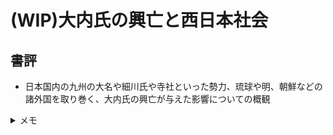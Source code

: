 # (WIP)大内氏の興亡と西日本社会

## 書評
- 日本国内の九州の大名や細川氏や寺社といった勢力、琉球や明、朝鮮などの諸外国を取り巻く、大内氏の興亡が与えた影響についての概観


<details>
<summary>メモ</summary>

## メモ

### 書留

#### 琉球貿易と博多商人
 - 14世紀の沖縄本島には按司(あじ)たちの政治的連合によって、中山、山南、三北の三王朝が出現した。
 - 浦添グスクを本拠とした中山王の察度は、1372(洪武5)に初めて明に入貢し、洪武帝から冊封を受け王の地位を公認された。
 - 1380年には島尻大里グスクの山南王、1383年には今帰仁グスクの山北王がそれぞれ入貢した。
 - 1392年、進貢の実務を担当させるため洪武帝から中山王に「閩人三十六姓」が贈与され、久米村に配置・定住した。(蔡姓家譜)
 - 1406年、佐敷の按司、思紹、尚巴志によって浦添グスクが攻略され中山王位を奪取し、首里グスクに移る。
 - さらに、1416には三北、1429には山南を滅ぼし琉球を統一する。
 - 15世紀前半の琉球は室町幕府や朝鮮王朝との通行にも意欲的であり、兵庫津や釜山へ向けて毎年のように琉球戦を派遣した。
 - しかし1460年を最後に、とりわけ1469年のクーデターによって成立した第二尚氏王朝の時代には日本は朝鮮への琉球人使節の派遣はほぼ途絶えている。
 - その代わりに15世紀半ば以降は、日本商人の活躍が顕在化し、博多商人の道安や、新四郎のように交易のため那覇港に渡航した日本商人が、琉球王府からの委託により朝鮮通信使を請け負っている。
 - 博多商人たちは琉球王国の知らない通行証明を独自に創出して、偽使を仕立てていった。
 - また1474には室町幕府の承認を得て、堺商人の湯川宣阿らが琉球への渡航をはかっている(島津家文書)
 - 1500年には40年ぶりに朝鮮へ琉球による使節団が送られたが、そのほとんどが倭人で、船も日本の商船であったという。
 - 海を介した通商や外交を担っていたのは、国籍を特定できない境界領域を生きる人々であったので、こうした在り方は使節団に限るものではない。

#### 琉球と日本の各勢力
##### 島津
##### 大内

### 単語書留
| 単語 | 意味 |
| --- | -- |
| 夜久貝 | やくがい。小右記に記されるところによると、古くから教徒への贈答品として用いられ、螺鈿の材料として重宝される。 |
| 沈金・箔絵・密陀絵 | 16世紀の琉球で発達した工芸品。硫黄島の硫黄と共に主力の貿易産品 |
| 歴代宝案 | 琉球王国による外交文書 |
|  |  | 
|  |  |
|  |  |
|  |  |
|  |  |
|  |  |
|  |  |
|  |  |
|  |  |
|  |  |
|  |  |
|  |  |
|  |  |
|  |  |

</details>